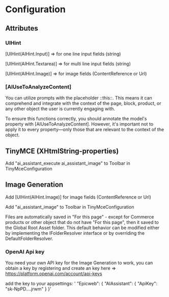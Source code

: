 # Configuration

## Attributes

### UIHint

[UIHint(AIHint.Input)] => for one line input fields (string)

[UIHint(AIHint.Textarea)] => for multi line input fields (string)

[UIHint(AIHint.Image)] => for image fields (ContentReference or Url)

### [AIUseToAnalyzeContent]

You can utilize prompts with the placeholder ::this::. This means it can comprehend and integrate with the context of the page, block, product, or any other object the user is currently engaging with.

To ensure this functions correctly, you should annotate the model's property with [AIUseToAnalyzeContent]. However, it's important not to apply it to every property—only those that are relevant to the context of the object.

## TinyMCE (XHtmlString-properties)

Add "ai_assistant_execute ai_assistant_image" to Toolbar in TinyMceConfiguration

## Image Generation

Add [UIHint(AIHint.Image)] for image fields (ContentReference or Url)

Add "ai_assistant_image" to Toolbar in TinyMceConfiguration

Files are automatically saved in "For this page" - except for Commerce products or other object that do not have "For this page", then it saved to the Global Root Asset folder. This default behavior can be modified either by implementing the IFolderResolver interface or by overriding the DefaultFolderResolver.

### OpenAI Api key

You need your own API key for the Image Generation to work, you can obtain a key by registering and create an key here => https://platform.openai.com/account/api-keys 

add the key to your appsettings: 
'  "Epicweb": {
    "AIAssistant": {
      "ApiKey": "sk-NpPD....jrwm"
      }
    }'
